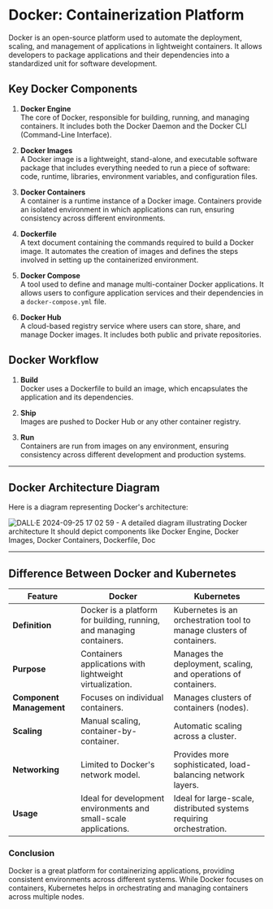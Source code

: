 # Docker: Containerization Platform

Docker is an open-source platform used to automate the deployment, scaling, and management of applications in lightweight containers. It allows developers to package applications and their dependencies into a standardized unit for software development.

## Key Docker Components

1. **Docker Engine**  
   The core of Docker, responsible for building, running, and managing containers. It includes both the Docker Daemon and the Docker CLI (Command-Line Interface).

2. **Docker Images**  
   A Docker image is a lightweight, stand-alone, and executable software package that includes everything needed to run a piece of software: code, runtime, libraries, environment variables, and configuration files. 

3. **Docker Containers**  
   A container is a runtime instance of a Docker image. Containers provide an isolated environment in which applications can run, ensuring consistency across different environments.

4. **Dockerfile**  
   A text document containing the commands required to build a Docker image. It automates the creation of images and defines the steps involved in setting up the containerized environment.

5. **Docker Compose**  
   A tool used to define and manage multi-container Docker applications. It allows users to configure application services and their dependencies in a `docker-compose.yml` file.

6. **Docker Hub**  
   A cloud-based registry service where users can store, share, and manage Docker images. It includes both public and private repositories.

## Docker Workflow

1. **Build**  
   Docker uses a Dockerfile to build an image, which encapsulates the application and its dependencies.

2. **Ship**  
   Images are pushed to Docker Hub or any other container registry.

3. **Run**  
   Containers are run from images on any environment, ensuring consistency across different development and production systems.

---

## Docker Architecture Diagram

Here is a diagram representing Docker's architecture:

![DALL·E 2024-09-25 17 02 59 - A detailed diagram illustrating Docker architecture  It should depict components like Docker Engine, Docker Images, Docker Containers, Dockerfile, Doc](https://github.com/user-attachments/assets/ba625a05-3785-4fe5-b0fe-5b1779183c1b)


---

## Difference Between Docker and Kubernetes

| Feature               | Docker                                          | Kubernetes                                           |
|-----------------------|-------------------------------------------------|-----------------------------------------------------|
| **Definition**         | Docker is a platform for building, running, and managing containers. | Kubernetes is an orchestration tool to manage clusters of containers. |
| **Purpose**            | Containers applications with lightweight virtualization. | Manages the deployment, scaling, and operations of containers.         |
| **Component Management** | Focuses on individual containers.              | Manages clusters of containers (nodes).              |
| **Scaling**            | Manual scaling, container-by-container.         | Automatic scaling across a cluster.                  |
| **Networking**         | Limited to Docker's network model.              | Provides more sophisticated, load-balancing network layers. |
| **Usage**              | Ideal for development environments and small-scale applications. | Ideal for large-scale, distributed systems requiring orchestration. |

### Conclusion

Docker is a great platform for containerizing applications, providing consistent environments across different systems. While Docker focuses on containers, Kubernetes helps in orchestrating and managing containers across multiple nodes.

